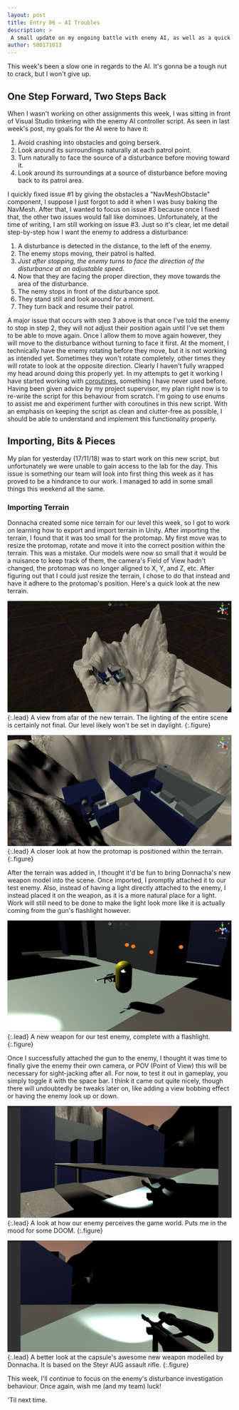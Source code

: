 ```yaml
---
layout: post
title: Entry 06 — AI Troubles
description: >
 A small update on my ongoing battle with enemy AI, as well as a quick aside on adding terrain and other 3D assets.
author: S00171013
---
```


This week's been a slow one in regards to the AI. It's gonna be a tough nut to crack, but I won't give up.

## One Step Forward, Two Steps Back

When I wasn't working on other assignments this week, I was sitting in front of Visual Studio tinkering with the enemy AI
 controller script. As seen in last week's post, my goals for the AI were to have it:

1.  Avoid crashing into obstacles and going berserk.
2.  Look around its surroundings naturally at each patrol point.
3.  Turn naturally to face the source of a disturbance before moving toward it.
4.  Look around its surroundings at a source of disturbance before moving back to its patrol area.

I quickly fixed issue #1 by giving the obstacles a "NavMeshObstacle" component, I suppose I just forgot to add it when I was busy baking the NavMesh.
 After that, I wanted to focus on issue #3 because once I fixed that, the other two issues would fall like dominoes. Unfortunately, at the time of writing,
 I am still working on issue #3. Just so it's clear, let me detail step-by-step how I want the enemy to address a disturbance:

1.  A disturbance is detected in the distance, to the left of the enemy.
2.  The enemy stops moving, their patrol is halted.
3.  _Just after stopping, the enemy turns to face the direction of the disturbance at an adjustable speed._
4.  Now that they are facing the proper direction, they move towards the area of the disturbance.
5.  The nemy stops in front of the disturbance spot.
6.  They stand still and look around for a moment.
7.  They turn back and resume their patrol.

A major issue that occurs with step 3 above is that once I've told the enemy to stop in step 2, they will not adjust their position again until I've set them
 to be able to move again. Once I allow them to move again however, they will move to the disturbance without turning to face it first. At the moment, I 
 technically have the enemy rotating before they move, but it is not working as intended yet. Sometimes they won't rotate completely, other times they 
 will rotate to look at the opposite direction. Clearly I haven't fully wrapped my head around doing this properly yet. In my attempts to get it working I 
 have started working with [coroutines](https://docs.unity3d.com/Manual/Coroutines.html), something I have never used before. Having been given advice by my
 project supervisor, my plan right now is to re-write the script for this behaviour from scratch. I'm going to use enums to assist me and experiment further
 with coroutines in this new script. With an emphasis on keeping the script as clean and clutter-free as possible, I should be able to understand and implement this functionality properly.

## Importing, Bits & Pieces

My plan for yesterday (17/11/18) was to start work on this new script, but unfortunately we were unable to gain access to the lab for the day. This issue is something our team will look 
 into first thing this week as it has proved to be a hindrance to our work. I managed to add in some small things this weekend all the same. 

### Importing Terrain
Donnacha created some nice terrain for our level this week, so I got to work on learning how to export and import terrain in Unity. After importing the terrain, I found that it was too small
 for the protomap. My first move was to resize the protomap, rotate and move it into the correct position within the terrain. This was a mistake. Our models were now so small that it would be a 
 nuisance to keep track of them, the camera's Field of View hadn't changed, the protomap was no longer aligned to X, Y, and Z, etc. After figuring out that I could just resize the terrain, 
 I chose to do that instead and have it adhere to the protomap's position. Here's a quick look at the new terrain.

![From Afar](/assets/img/concept_art/jack/screenshots/terrain_outer_view.png){:.lead}
A view from afar of the new terrain. The lighting of the entire scene is certainly not final. Our level likely won't be set in daylight.
{:.figure}

![A Closer Look](/assets/img/concept_art/jack/screenshots/terrain_closer_view.png){:.lead}
A closer look at how the protomap is positioned within the terrain.
{:.figure}

After the terrain was added in, I thought it'd be fun to bring Donnacha's new weapon model into the scene. Once imported, I promptly attached it to our test enemy. Also, instead of having a light
 directly attached to the enemy, I instead placed it on the weapon, as it is a more natural place for a light. Work will still need to be done to make the light look more like it is actually coming
 from the gun's flashlight however.

![New Weapon](/assets/img/concept_art/jack/screenshots/armed_capsule.png){:.lead}
A new weapon for our test enemy, complete with a flashlight.
{:.figure}

Once I successfully attached the gun to the enemy, I thought it was time to finally give the enemy their own camera, or POV (Point of View) this will be necessary for sight-jacking after all.
 For now, to test it out in gameplay, you simply toggle it with the space bar. I think it came out quite nicely, though there will undoubtedly be tweaks later on, like adding a view bobbing effect or having
 the enemy look up or down.

![POV 1](/assets/img/concept_art/jack/screenshots/pov_test_1.png){:.lead}
A look at how our enemy perceives the game world. Puts me in the mood for some DOOM.
{:.figure}

![POV 2](/assets/img/concept_art/jack/screenshots/pov_test_2.png){:.lead}
A better look at the capsule's awesome new weapon modelled by Donnacha. It is based on the Steyr AUG assault rifle.
{:.figure}

This week, I'll continue to focus on the enemy's disturbance investigation behaviour. Once again, wish me (and my team) luck!

'Til next time.